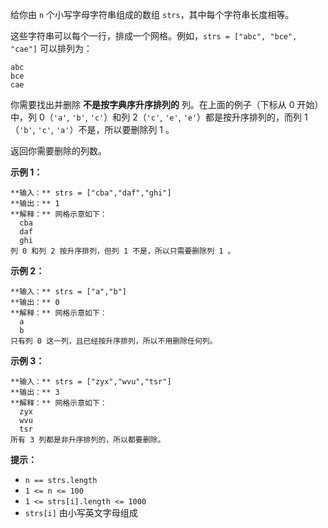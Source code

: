 给你由 `n` 个小写字母字符串组成的数组 `strs`，其中每个字符串长度相等。

这些字符串可以每个一行，排成一个网格。例如，`strs = ["abc", "bce", "cae"]` 可以排列为：

    
    
    abc
    bce
    cae

你需要找出并删除 **不是按字典序升序排列的** 列。在上面的例子（下标从 0 开始）中，列 0（`'a'`, `'b'`, `'c'`）和列
2（`'c'`, `'e'`, `'e'`）都是按升序排列的，而列 1（`'b'`, `'c'`, `'a'`）不是，所以要删除列 1 。

返回你需要删除的列数。

**示例 1：**

    
    
    **输入：** strs = ["cba","daf","ghi"]
    **输出：** 1
    **解释：** 网格示意如下：
      cba
      daf
      ghi
    列 0 和列 2 按升序排列，但列 1 不是，所以只需要删除列 1 。
    

**示例 2：**

    
    
    **输入：** strs = ["a","b"]
    **输出：** 0
    **解释：** 网格示意如下：
      a
      b
    只有列 0 这一列，且已经按升序排列，所以不用删除任何列。
    

**示例 3：**

    
    
    **输入：** strs = ["zyx","wvu","tsr"]
    **输出：** 3
    **解释：** 网格示意如下：
      zyx
      wvu
      tsr
    所有 3 列都是非升序排列的，所以都要删除。
    

**提示：**

  * `n == strs.length`
  * `1 <= n <= 100`
  * `1 <= strs[i].length <= 1000`
  * `strs[i]` 由小写英文字母组成

